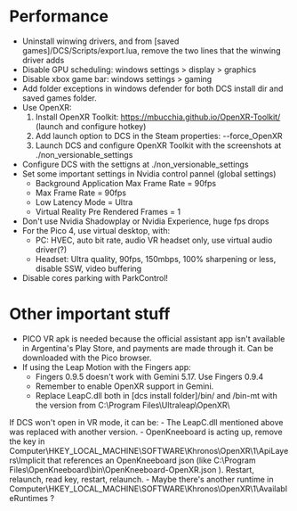 # Performance

- Uninstall winwing drivers, and from [saved games]/DCS/Scripts/export.lua, remove the two lines that the winwing driver adds
- Disable GPU scheduling: windows settings > display > graphics
- Disable xbox game bar: windows settings > gaming
- Add folder exceptions in windows defender for both DCS install dir and saved games folder.
- Use OpenXR:
    1. Install OpenXR Toolkit:
        https://mbucchia.github.io/OpenXR-Toolkit/
        (launch and configure hotkey)
    2. Add launch option to DCS in the Steam properties:  --force_OpenXR
    3. Launch DCS and configure OpenXR Toolkit with the screenshots at ./non_versionable_settings
- Configure DCS with the settigns at ./non_versionable_settings
- Set some important settings in Nvidia control pannel (global settings)
    - Background Application Max Frame Rate = 90fps
    - Max Frame Rate = 90fps
    - Low Latency Mode = Ultra
    - Virtual Reality Pre Rendered Frames = 1
- Don't use Nvidia Shadowplay or Nvidia Experience, huge fps drops
- For the Pico 4, use virtual desktop, with:
    - PC: HVEC, auto bit rate, audio VR headset only, use virtual audio driver(?)
    - Headset: Ultra quality, 90fps, 150mbps, 100% sharpening or less, disable SSW, video buffering
- Disable cores parking with ParkControl!

# Other important stuff

- PICO VR apk is needed because the official assistant app isn't available in Argentina's Play Store, and payments are made through it. Can be downloaded with the Pico browser.
- If using the Leap Motion with the Fingers app:
    - Fingers 0.9.5 doesn't work with Gemini 5.17. Use Fingers 0.9.4
    - Remember to enable OpenXR support in Gemini.
    - Replace LeapC.dll both in [dcs install folder]/bin/ and /bin-mt with the version from C:\Program Files\Ultraleap\OpenXR\

If DCS won't open in VR mode, it can be:
    - The LeapC.dll mentioned above was replaced with another version.
    - OpenKneeboard is acting up, remove the key in Computer\HKEY_LOCAL_MACHINE\SOFTWARE\Khronos\OpenXR\1\ApiLayers\Implicit that references an OpenKneeboard json (like C:\Program Files\OpenKneeboard\bin\OpenKneeboard-OpenXR.json ). Restart, relaunch, read key, restart, relaunch.
    - Maybe there's another runtime in Computer\HKEY_LOCAL_MACHINE\SOFTWARE\Khronos\OpenXR\1\AvailableRuntimes ?
